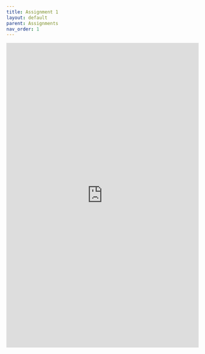 ```yaml
---
title: Assignment 1
layout: default
parent: Assignments
nav_order: 1
---
```

<iframe 
    src="https://docs.google.com/document/d/e/2PACX-1vQc3eb7XORkbtulvXkhhFsAnZ2k_Xf9oNUBb6d9rdvf_hzAD5PWxW3t_Ongdkgbx7V5aNJRMGPgSIUc/pub?embedded=true" 
    width="100%" 
    height="800px" 
    frameborder="0" 
    allowfullscreen>
</iframe>
